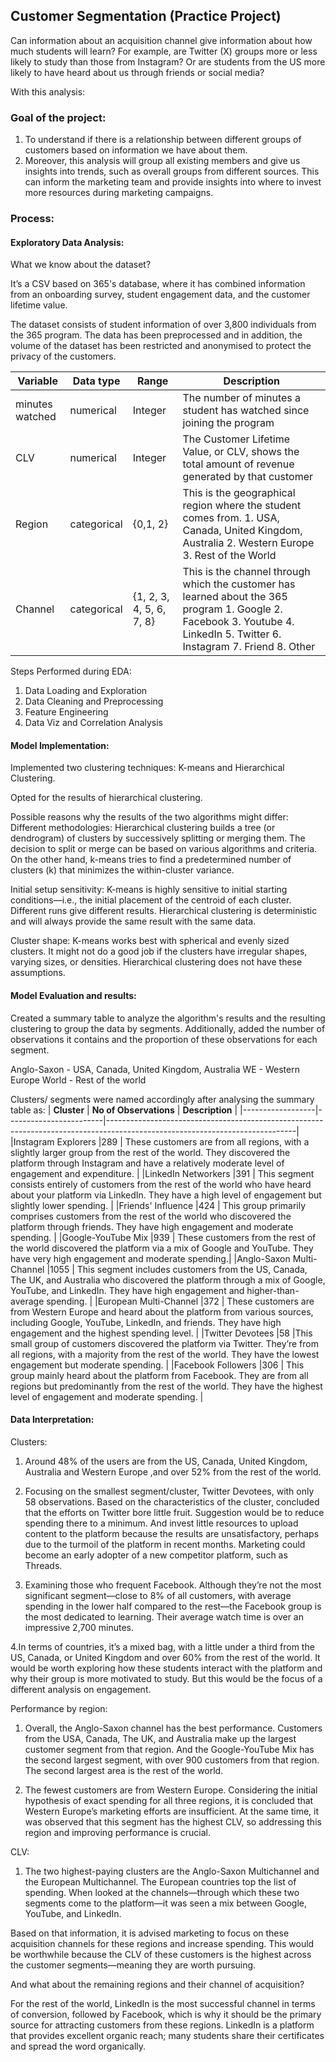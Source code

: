 ## Customer Segmentation (Practice Project)
Can information about an acquisition channel give information about how much students will learn? For example, are Twitter (X) groups more or less likely to study than those from Instagram? Or are students from the US more likely to have heard about us through friends or social media?

With this analysis:
### Goal of the project:
1. To understand if there is a relationship between different groups of customers based on information we have about them.
2. Moreover, this analysis will group all existing members and give us insights into trends, such as overall groups from different sources. This can inform the marketing team and         provide insights into where to invest more resources during marketing campaigns.

### Process:
#### Exploratory Data Analysis:
What we know about the dataset?

It’s a CSV based on 365's database, where it has combined information from an onboarding survey, student engagement data, and the customer lifetime value.

The dataset consists of student information of over 3,800 individuals from the 365 program. The data has been preprocessed and in addition, the volume of the dataset has been restricted and anonymised to protect the privacy of the customers. 										
										
| **Variable**      | **Data type** | **Range**                | **Description**                                                                                                                                                           |
|-------------------|---------------|--------------------------|---------------------------------------------------------------------------------------------------------------------------------------------------------------------------|
| minutes   watched | numerical     | Integer                  | The number of minutes a student has watched since joining the program                                                                                                     |
| CLV               | numerical     | Integer                  | The Customer Lifetime Value, or CLV, shows the total amount of revenue generated by that customer                                                                         |
| Region            | categorical   | {0,1, 2}                 | This is the geographical region where the student comes from. 1. USA, Canada, United Kingdom, Australia 2. Western Europe 3. Rest of the World                            |
| Channel           | categorical   | {1, 2, 3, 4, 5, 6, 7, 8} | This is the channel through which the customer has learned about the 365 program 1. Google  2. Facebook 3. Youtube 4. LinkedIn 5. Twitter 6. Instagram 7. Friend 8. Other |	

Steps Performed during EDA:
1. Data Loading and Exploration
2. Data Cleaning and Preprocessing
3. Feature Engineering
4. Data Viz and Correlation Analysis

#### Model Implementation:
Implemented two clustering techniques: K-means and Hierarchical Clustering.

Opted for the results of hierarchical clustering.

Possible reasons why the results of the two algorithms might differ:
Different methodologies: Hierarchical clustering builds a tree (or dendrogram) of clusters by successively splitting or merging them. The decision to split or merge can be based on various algorithms and criteria. On the other hand, k-means tries to find a predetermined number of clusters (k) that minimizes the within-cluster variance.

Initial setup sensitivity: K-means is highly sensitive to initial starting conditions—i.e., the initial placement of the centroid of each cluster. Different runs give different results. Hierarchical clustering is deterministic and will always provide the same result with the same data.

Cluster shape: K-means works best with spherical and evenly sized clusters. It might not do a good job if the clusters have irregular shapes, varying sizes, or densities. Hierarchical clustering does not have these assumptions.

#### Model Evaluation and results:
Created a summary table to analyze the algorithm's results and the resulting clustering to group the data by segments. Additionally, added the number of observations it contains and the proportion of these observations for each segment.

Anglo-Saxon - USA, Canada, United Kingdom, Australia
WE - Western Europe
World - Rest of the world

Clusters/ segments were named accordingly after analysing the summary table as:
| **Cluster**      | **No of Observations** | **Description** 														  |
|------------------|------------------------|-----------------------------------------------------------------------------------------------------------------------------|
|Instagram Explorers   |289			    | These customers are from all regions, with a slightly larger group from the rest of the world. They discovered the platform through Instagram and have a relatively moderate level of engagement and expenditure.         |
|LinkedIn Networkers    |391			    | This segment consists entirely of customers from the rest of the world who have heard about your platform via LinkedIn. They have a high level of engagement but slightly lower spending.         |
|Friends' Influence   |424			    | This group primarily comprises customers from the rest of the world who discovered the platform through friends. They have high engagement and moderate spending.         |
|Google-YouTube Mix   |939			    | These customers from the rest of the world discovered the platform via a mix of Google and YouTube. They have very high engagement and moderate spending.|
|Anglo-Saxon Multi-Channel   |1055			    | This segment includes customers from the US, Canada, The UK, and Australia who discovered the platform through a mix of Google, YouTube, and LinkedIn. They have high engagement and higher-than-average spending.         |
|European Multi-Channel   |372			    | These customers are from Western Europe and heard about the platform from various sources, including Google, YouTube, LinkedIn, and friends. They have high engagement and the highest spending level.         |
|Twitter Devotees   |58		    |This small group of customers discovered the platform via Twitter. They’re from all regions, with a majority from the rest of the world. They have the lowest engagement but moderate spending.         |
|Facebook Followers   |306			    | This group mainly heard about the platform from Facebook. They are from all regions but predominantly from the rest of the world. They have the highest level of engagement and moderate spending.         |


#### Data Interpretation:
Clusters: 
1. Around 48% of the users are from the US, Canada, United Kingdom, Australia and Western Europe ,and over 52% from the rest of the world.
   
2. Focusing on the smallest segment/cluster, Twitter Devotees, with only 58 observations. Based on the characteristics of the cluster, concluded that the efforts on Twitter bore 
   little fruit. 
   Suggestion would be to reduce spending there to a minimum. And invest little resources to upload content to the platform because the results are unsatisfactory, perhaps due to 
   the turmoil of the platform in recent months. Marketing could become an early adopter of a new competitor platform, such as Threads.

3. Examining those who frequent Facebook. Although they’re not the most significant segment—close to 8% of all customers, with average spending in the lower half compared to the 
   rest—the Facebook group is the most dedicated to learning. Their average watch time is over an impressive 2,700 minutes.

4.In terms of countries, it’s a mixed bag, with a little under a third from the US, Canada, or United Kingdom and over 60% from the rest of the world. It would be worth exploring 
  how these students interact with the platform and why their group is more motivated to study. But this would be the focus of a different analysis on engagement.
  
Performance by region: 
1. Overall, the Anglo-Saxon channel has the best performance. Customers from the USA, Canada, The UK, and Australia make up the largest customer segment from that region. And the 
   Google-YouTube Mix has the second largest segment, with over 900 customers from that region. The second largest area is the rest of the world.

2. The fewest customers are from Western Europe. Considering the initial hypothesis of exact spending for all three regions, it is concluded that Western Europe’s marketing 
   efforts are insufficient. At the same time, it was observed that this segment has the highest CLV, so addressing this region and improving performance is crucial.
   
CLV: 
1. The two highest-paying clusters are the Anglo-Saxon Multichannel and the European Multichannel. The European countries top the list of spending. When looked at the channels—through which these two segments come to the platform—it was seen a mix between Google, YouTube, and LinkedIn.
   
Based on that information, it is advised marketing to focus on these acquisition channels for these regions and increase spending. This would be worthwhile because the CLV of these customers is the highest across the customer segments—meaning they are worth pursuing.

And what about the remaining regions and their channel of acquisition?

For the rest of the world, LinkedIn is the most successful channel in terms of conversion, followed by Facebook, which is why it should be the primary source for attracting customers from these regions. LinkedIn is a platform that provides excellent organic reach; many students share their certificates and spread the word organically.








